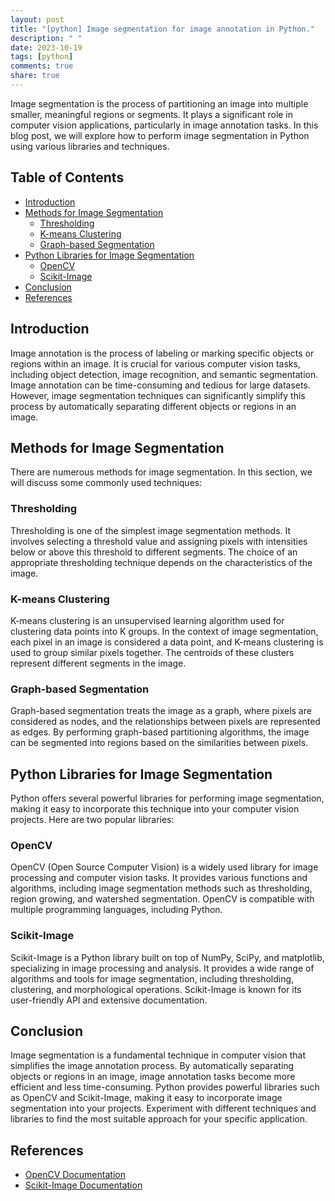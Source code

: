```yaml
---
layout: post
title: "[python] Image segmentation for image annotation in Python."
description: " "
date: 2023-10-19
tags: [python]
comments: true
share: true
---
```


Image segmentation is the process of partitioning an image into multiple smaller, meaningful regions or segments. It plays a significant role in computer vision applications, particularly in image annotation tasks. In this blog post, we will explore how to perform image segmentation in Python using various libraries and techniques.

## Table of Contents
- [Introduction](#introduction)
- [Methods for Image Segmentation](#methods-for-image-segmentation)
   - [Thresholding](#thresholding)
   - [K-means Clustering](#k-means-clustering)
   - [Graph-based Segmentation](#graph-based-segmentation)
- [Python Libraries for Image Segmentation](#python-libraries-for-image-segmentation)
   - [OpenCV](#opencv)
   - [Scikit-Image](#scikit-image)
- [Conclusion](#conclusion)
- [References](#references)

## Introduction
Image annotation is the process of labeling or marking specific objects or regions within an image. It is crucial for various computer vision tasks, including object detection, image recognition, and semantic segmentation. Image annotation can be time-consuming and tedious for large datasets. However, image segmentation techniques can significantly simplify this process by automatically separating different objects or regions in an image.

## Methods for Image Segmentation
There are numerous methods for image segmentation. In this section, we will discuss some commonly used techniques:

### Thresholding
Thresholding is one of the simplest image segmentation methods. It involves selecting a threshold value and assigning pixels with intensities below or above this threshold to different segments. The choice of an appropriate thresholding technique depends on the characteristics of the image.

### K-means Clustering
K-means clustering is an unsupervised learning algorithm used for clustering data points into K groups. In the context of image segmentation, each pixel in an image is considered a data point, and K-means clustering is used to group similar pixels together. The centroids of these clusters represent different segments in the image.

### Graph-based Segmentation
Graph-based segmentation treats the image as a graph, where pixels are considered as nodes, and the relationships between pixels are represented as edges. By performing graph-based partitioning algorithms, the image can be segmented into regions based on the similarities between pixels.

## Python Libraries for Image Segmentation
Python offers several powerful libraries for performing image segmentation, making it easy to incorporate this technique into your computer vision projects. Here are two popular libraries:

### OpenCV
OpenCV (Open Source Computer Vision) is a widely used library for image processing and computer vision tasks. It provides various functions and algorithms, including image segmentation methods such as thresholding, region growing, and watershed segmentation. OpenCV is compatible with multiple programming languages, including Python.

### Scikit-Image
Scikit-Image is a Python library built on top of NumPy, SciPy, and matplotlib, specializing in image processing and analysis. It provides a wide range of algorithms and tools for image segmentation, including thresholding, clustering, and morphological operations. Scikit-Image is known for its user-friendly API and extensive documentation.

## Conclusion
Image segmentation is a fundamental technique in computer vision that simplifies the image annotation process. By automatically separating objects or regions in an image, image annotation tasks become more efficient and less time-consuming. Python provides powerful libraries such as OpenCV and Scikit-Image, making it easy to incorporate image segmentation into your projects. Experiment with different techniques and libraries to find the most suitable approach for your specific application.

## References
- [OpenCV Documentation](https://opencv.org/)
- [Scikit-Image Documentation](https://scikit-image.org/)